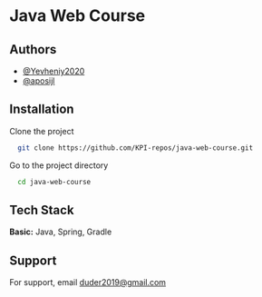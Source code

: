 
# Java Web Course



## Authors

- [@Yevheniy2020](https://github.com/Yevheniy2020)
- [@aposijl](https://github.com/aposijl)

## Installation

Clone the project

```bash
  git clone https://github.com/KPI-repos/java-web-course.git
```

Go to the project directory

```bash
  cd java-web-course
```



## Tech Stack

**Basic:** Java, Spring, Gradle




## Support

For support, email duder2019@gmail.com

